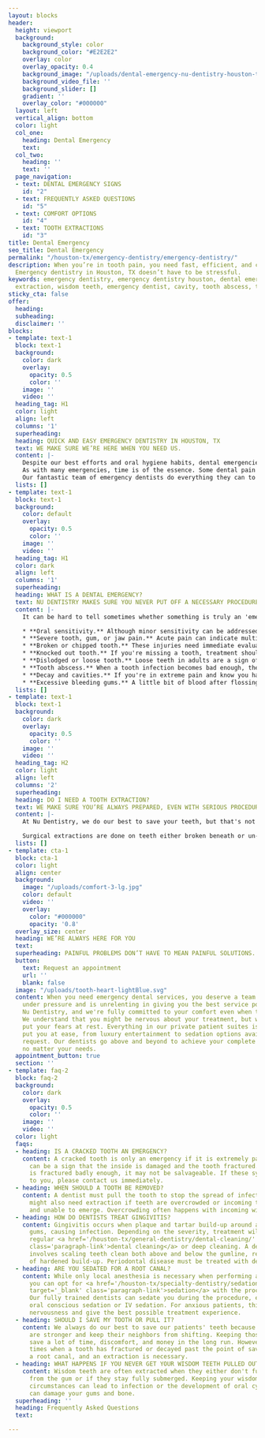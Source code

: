 ```yaml
---
layout: blocks
header:
  height: viewport
  background:
    background_style: color
    background_color: "#E2E2E2"
    overlay: color
    overlay_opacity: 0.4
    background_image: "/uploads/dental-emergency-nu-dentistry-houston-tx-hero.jpg"
    background_video_file: ''
    background_slider: []
    gradient: ''
    overlay_color: "#000000"
  layout: left
  vertical_align: bottom
  color: light
  col_one:
    heading: Dental Emergency
    text: 
  col_two:
    heading: ''
    text: ''
  page_navigation:
  - text: DENTAL EMERGENCY SIGNS
    id: "2"
  - text: FREQUENTLY ASKED QUESTIONS
    id: "5"
  - text: COMFORT OPTIONS
    id: "4"
  - text: TOOTH EXTRACTIONS
    id: "3"
title: Dental Emergency
seo_title: Dental Emergency
permalink: "/houston-tx/emergency-dentistry/emergency-dentistry/"
description: When you’re in tooth pain, you need fast, efficient, and careful dentists.
  Emergency dentistry in Houston, TX doesn’t have to be stressful.
keywords: emergency dentistry, emergency dentistry houston, dental emergency, tooth
  extraction, wisdom teeth, emergency dentist, cavity, tooth abscess, tooth decay
sticky_cta: false
offer:
  heading: 
  subheading: 
  disclaimer: ''
blocks:
- template: text-1
  block: text-1
  background:
    color: dark
    overlay:
      opacity: 0.5
      color: ''
    image: ''
    video: ''
  heading_tag: H1
  color: light
  align: left
  columns: '1'
  superheading: 
  heading: QUICK AND EASY EMERGENCY DENTISTRY IN HOUSTON, TX
  text: WE MAKE SURE WE’RE HERE WHEN YOU NEED US.
  content: |-
    Despite our best efforts and oral hygiene habits, dental emergencies can still happen when we least expect it. Teeth can become injured in an accident or from biting on hard objects. Fillings, crowns, or other devices might break or fall out. Teeth can become severely infected and put you at risk for serious health problems. If you're suffering from a dental injury or pain, give Nu Dentistry a call! Dental emergencies can be scary and painful, but we're here to alleviate both your pain and your anxiety. We offer efficient, first-rate dental service, putting your mind at ease every step of the way.
    As with many emergencies, time is of the essence. Some dental pain is severe and requires speedy medical attention to prevent further complications. We'll schedule your appointment right away, even on Saturday. We believe that you shouldn't have to wait for toothache relief. At Nu Dentistry, we make sure that our patients receive their emergency dental care within minutes of arriving, even with short or little notice.
    Our fantastic team of emergency dentists do everything they can to see you as quickly as possible. We can't stress enough that dental emergencies require swift action so that larger, more serious problems don't occur. We are a world-class dental specialty center prepared to treat your dental emergencies, whatever they may entail. Call us today at (832) 916-4144 for immediate service!
  lists: []
- template: text-1
  block: text-1
  background:
    color: default
    overlay:
      opacity: 0.5
      color: ''
    image: ''
    video: ''
  heading_tag: H1
  color: dark
  align: left
  columns: '1'
  superheading: 
  heading: WHAT IS A DENTAL EMERGENCY?
  text: NU DENTISTRY MAKES SURE YOU NEVER PUT OFF A NECESSARY PROCEDURE.
  content: |-
    It can be hard to tell sometimes whether something is truly an 'emergency.' Do you need immediate treatment, or can it wait until you schedule an appointment? If you experience any of these symptoms, please call our office at (832) 916-4144:

    * **Oral sensitivity.** Although minor sensitivity can be addressed at a regular appointment, a sudden onset of severe sensitivity may indicate infection.
    * **Severe tooth, gum, or jaw pain.** Acute pain can indicate multiple dental issues. Toothaches are a sign of infection, especially when accompanied by a fever, earache, or pressure.
    * **Broken or chipped tooth.** These injuries need immediate evaluation to keep from getting infected. Jagged teeth edges can also cause sores and abrasions in the mouth.
    * **Knocked out tooth.** If you're missing a tooth, treatment should be received as soon as possible. For the tooth's best chance of survival, gather as many pieces as possible and only pick up the tooth by the crown, never the root.
    * **Dislodged or loose tooth.** Loose teeth in adults are a sign of either tooth injury or infection.
    * **Tooth abscess.** When a tooth infection becomes bad enough, the tooth swells and develops a pocket of pus known as an abscess. They're very serious and can spread to other areas of your jaw, head, and neck if left untreated.
    * **Decay and cavities.** If you're in extreme pain and know you have tooth decay or a cavity, please call our office so we can halt or treat any possible infections.
    * **Excessive bleeding gums.** A little bit of blood after flossing or a dental exam is typical. It can be a sign of gingivitis or early <a href='/houston-tx/emergency-dentistry/gingivitis/' title='Click to jump to our gum disease page'>periodontal disease</a>. However, if the gums won't stop bleeding, this may indicate a severe injury or advanced gum disease.
  lists: []
- template: text-1
  block: text-1
  background:
    color: dark
    overlay:
      opacity: 0.5
      color: ''
    image: ''
    video: ''
  heading_tag: H2
  color: light
  align: left
  columns: '2'
  superheading: 
  heading: DO I NEED A TOOTH EXTRACTION?
  text: WE MAKE SURE YOU’RE ALWAYS PREPARED, EVEN WITH SERIOUS PROCEDURES.
  content: |-
    At Nu Dentistry, we do our best to save your teeth, but that's not always possible. Sometimes a tooth has decayed too much or fractured too severely for repairs like fillings, root canals, and frequent deep cleanings to be an option. Other times, extra or crowded teeth block emerging teeth from coming out without ruining the alignment of your arch. During cases like these, the best option to protect the teeth and bone around it is to have the tooth extracted. There are two kinds of extractions: a simple extraction and a surgical extraction. Simple extractions are for teeth visible above the gum line, and they can be done by loosening the tooth with an elevator tool and removing it with forceps.

    Surgical extractions are done on teeth either broken beneath or un-emerged from the gums. This type requires an incision into the gums to entirely remove the submerged tooth. While this procedure may seem scary at first, our dentists make sure that your operation is virtually painless. We offer multiple anesthetic and sedation options, guaranteeing that you're always comfortable during your treatment. We offer many services, such as <a href='/houston-tx/restorative-dentistry/dental-implants/' target='_blank' class='paragraph-link'>implants</a>, dentures, and bridges, that can help fill the gap and restore your missing tooth. We want to make sure you're always happy with your smile.
  lists: []
- template: cta-1
  block: cta-1
  color: light
  align: center
  background:
    image: "/uploads/comfort-3-lg.jpg"
    color: default
    video: ''
    overlay:
      color: "#000000"
      opacity: '0.8'
  overlay_size: center
  heading: WE’RE ALWAYS HERE FOR YOU
  text: 
  superheading: PAINFUL PROBLEMS DON’T HAVE TO MEAN PAINFUL SOLUTIONS.
  button:
    text: Request an appointment
    url: ''
    blank: false
  image: "/uploads/tooth-heart-lightBlue.svg"
  content: When you need emergency dental services, you deserve a team who stays calm
    under pressure and is unrelenting in giving you the best service possible. We're
    Nu Dentistry, and we're fully committed to your comfort even when times are tough.
    We understand that you might be nervous about your treatment, but we're here to
    put your fears at rest. Everything in our private patient suites is designed to
    put you at ease, from luxury entertainment to sedation options available upon
    request. Our dentists go above and beyond to achieve your complete dental satisfaction,
    no matter your needs.
  appointment_button: true
  section: ''
- template: faq-2
  block: faq-2
  background:
    color: dark
    overlay:
      opacity: 0.5
      color: ''
    image: ''
    video: ''
  color: light
  faqs:
  - heading: IS A CRACKED TOOTH AN EMERGENCY?
    content: A cracked tooth is only an emergency if it is extremely painful. Pain
      can be a sign that the inside is damaged and the tooth fractured. If a tooth
      is fractured badly enough, it may not be salvageable. If these symptoms apply
      to you, please contact us immediately.
  - heading: WHEN SHOULD A TOOTH BE REMOVED?
    content: A dentist must pull the tooth to stop the spread of infection. A tooth
      might also need extraction if teeth are overcrowded or incoming teeth are impacted
      and unable to emerge. Overcrowding often happens with incoming wisdom teeth.
  - heading: HOW DO DENTISTS TREAT GINGIVITIS?
    content: Gingivitis occurs when plaque and tartar build-up around and under the
      gums, causing infection. Depending on the severity, treatment will include a
      regular <a href='/houston-tx/general-dentistry/dental-cleaning/' target='_blank'
      class='paragraph-link'>dental cleaning</a> or deep cleaning. A deep cleaning
      involves scaling teeth clean both above and below the gumline, respectively,
      of hardened build-up. Periodontal disease must be treated with deep cleaning.
  - heading: ARE YOU SEDATED FOR A ROOT CANAL?
    content: While only local anesthesia is necessary when performing a root canal,
      you can opt for <a href='/houston-tx/specialty-dentistry/sedation-dentistry/'
      target='_blank' class='paragraph-link'>sedation</a> with the procedure on request.
      Our fully trained dentists can sedate you during the procedure, either with
      oral conscious sedation or IV sedation. For anxious patients, this can soothe
      nervousness and give the best possible treatment experience.
  - heading: SHOULD I SAVE MY TOOTH OR PULL IT?
    content: We always do our best to save our patients' teeth because natural teeth
      are stronger and keep their neighbors from shifting. Keeping those teeth will
      save a lot of time, discomfort, and money in the long run. However, there are
      times when a tooth has fractured or decayed past the point of saving, even with
      a root canal, and an extraction is necessary.
  - heading: WHAT HAPPENS IF YOU NEVER GET YOUR WISDOM TEETH PULLED OUT?
    content: Wisdom teeth are often extracted when they either don't fully emerge
      from the gum or if they stay fully submerged. Keeping your wisdom teeth in these
      circumstances can lead to infection or the development of oral cysts, which
      can damage your gums and bone.
  superheading: ''
  heading: Frequently Asked Questions
  text: 

---
```

